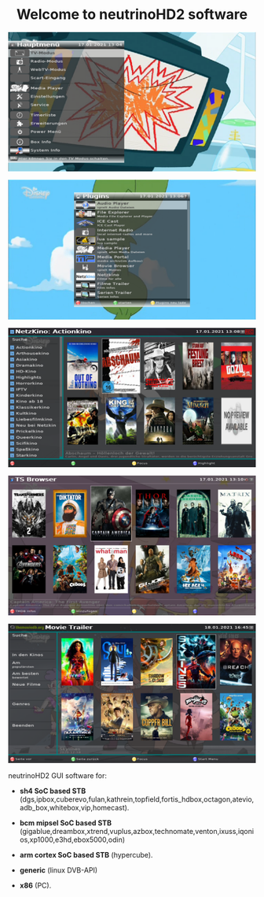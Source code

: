 
<h1 align="center">
  Welcome to neutrinoHD2 software
</h1>

<p align="center">
  <img src="nhd2-exp/doc/resources/mainmenu.png">
</p>

<p align="center">
  <img src="nhd2-exp/doc/resources/plugins.png">
</p>

<p align="center">
  <img src="nhd2-exp/doc/resources/netzkino.png">
</p>

<p align="center">
  <img src="nhd2-exp/doc/resources/tsbrowser.png">
</p>

<p align="center">
  <img src="nhd2-exp/doc/resources/movietrailer.png">
</p>

neutrinoHD2 GUI software for:

- **sh4 SoC based STB** (dgs,ipbox,cuberevo,fulan,kathrein,topfield,fortis_hdbox,octagon,atevio,adb_box,whitebox,vip,homecast).

- **bcm mipsel SoC based STB** (gigablue,dreambox,xtrend,vuplus,azbox,technomate,venton,ixuss,iqonios,xp1000,e3hd,ebox5000,odin)

- **arm cortex SoC based STB** (hypercube).

- **generic** (linux DVB-API)

- **x86** (PC). 
